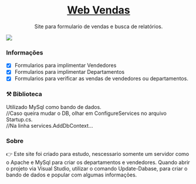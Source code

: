<h1 align="center">
    <a href="https://pt-br.reactjs.org/"> Web Vendas </a>
</h1>
<p align="center">Site para formulario de vendas e busca de relatórios.</p>

<img src="https://img.shields.io/badge/C%23-Vendas%20Web-blue" />


### Informações

- [x] Formularios para implimentar Vendedores
- [x] Formularios para implimentar Departamentos
- [x] Formularios para verificar as vendas de vendedores ou departamentos.

### ⚒️ Biblioteca

Utilizado MySql como bando de dados. <br>
//Caso queira mudar o DB, olhar em ConfigureServices no arquivo Startup.cs.<br>
//Na linha services.AddDbContext...

### Sobre

👉 Este site foi criado para estudo, nescessario somente um servidor como o Apache e MySql para criar os departamentos e vendedores.
    Quando abrir o projeto via Visual Studio, utilizar o comando Update-Dabase, para criar o bando de dados e popular com algumas informações.
    
    
